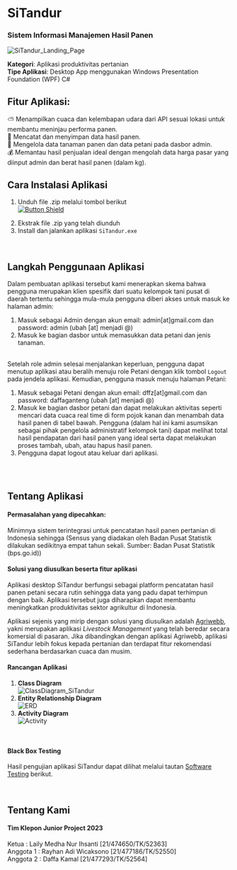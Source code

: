 # SiTandur

### Sistem Informasi Manajemen Hasil Panen

![SiTandur_Landing_Page](https://github.com/RayhanAdii/SiTandur/assets/91187378/75379239-f0ec-41a7-8a46-a43024f97fad)

**Kategori**: Aplikasi produktivitas pertanian
<br> **Tipe Aplikasi**: Desktop App menggunakan Windows Presentation Foundation (WPF) C#

## Fitur Aplikasi:
⛅ Menampilkan cuaca dan kelembapan udara dari API sesuai lokasi untuk membantu meninjau performa panen.
<br> 📝 Mencatat dan menyimpan data hasil panen.
<br> 🌱 Mengelola data tanaman panen dan data petani pada dasbor admin.
<br> 💰 Memantau hasil penjualan ideal dengan mengolah data harga pasar yang diinput admin dan berat hasil panen (dalam kg).

## Cara Instalasi Aplikasi
1. Unduh file .zip melalui tombol berikut
<br> [![Button Shield]](https://drive.google.com/uc?id=12vqM45QzwbgpohgJCHGZibC3hysLPGRc)

[Button Shield]: https://img.shields.io/badge/Unduh_Aplikasi-37a779?style=for-the-badge

2. Ekstrak file .zip yang telah diunduh
3. Install dan jalankan aplikasi `SiTandur.exe`
<br>

## Langkah Penggunaan Aplikasi
Dalam pembuatan aplikasi tersebut kami menerapkan skema bahwa pengguna merupakan klien spesifik dari suatu kelompok tani pusat di daerah tertentu sehingga mula-mula pengguna diberi akses untuk masuk ke halaman admin:
1. Masuk sebagai Admin dengan akun email: admin[at]gmail.com dan password: admin    (ubah [at] menjadi @)
2. Masuk ke bagian dasbor untuk memasukkan data petani dan jenis tanaman.
<br><br>

Setelah role admin selesai menjalankan keperluan, pengguna dapat menutup aplikasi atau beralih menuju role Petani dengan klik tombol `Logout` pada jendela aplikasi. Kemudian, pengguna masuk menuju halaman Petani:
1. Masuk sebagai Petani dengan akun email: dffz[at]gmail.com dan password: daffaganteng    (ubah [at] menjadi @)
2. Masuk ke bagian dasbor petani dan dapat melakukan aktivitas seperti mencari data cuaca real time di form pojok kanan dan menambah data hasil panen di tabel bawah. Pengguna (dalam hal ini kami asumsikan sebagai pihak pengelola administratif kelompok tani) dapat melihat total hasil pendapatan dari hasil panen yang ideal serta dapat melakukan proses tambah, ubah, atau hapus hasil panen.
3. Pengguna dapat logout atau keluar dari aplikasi.
<br>  

<br>

## Tentang Aplikasi

#### Permasalahan yang dipecahkan:
Minimnya sistem terintegrasi untuk pencatatan hasil panen pertanian di Indonesia sehingga (Sensus yang diadakan oleh Badan Pusat Statistik dilakukan sedikitnya empat tahun sekali. Sumber: Badan Pusat Statistik (bps.go.id))

#### Solusi yang diusulkan beserta fitur aplikasi 
Aplikasi desktop SiTandur berfungsi sebagai platform pencatatan hasil panen petani secara rutin sehingga data yang padu dapat terhimpun dengan baik. Aplikasi tersebut juga diharapkan dapat membantu meningkatkan produktivitas sektor agrikultur di Indonesia. 

Aplikasi sejenis yang mirip dengan solusi yang diusulkan adalah [Agriwebb](https://www.agriwebb.com/), yakni merupakan aplikasi _Livestock Management_ yang telah beredar secara komersial di pasaran. Jika dibandingkan dengan aplikasi Agriwebb, aplikasi SiTandur lebih fokus kepada pertanian dan terdapat fitur rekomendasi sederhana berdasarkan cuaca dan musim.

#### Rancangan Aplikasi
1. **Class Diagram**
   <br>![ClassDiagram_SiTandur](https://github.com/RayhanAdii/SiTandur/assets/93387102/65e27bb3-c4a9-4912-b7a3-3ffe87b8d0e1)
   <br>
3. **Entity Relationship Diagram**
   <br>![ERD](https://github.com/RayhanAdii/SiTandur/assets/91187378/2242cb3c-d537-460e-9a75-f80596f92f68)
   <br>
5. **Activity Diagram**
   <br>![Activity](https://github.com/RayhanAdii/SiTandur/assets/91187378/881d73ca-e7bb-4b00-a25b-1730eab89995)

<br>

#### Black Box Testing
Hasil pengujian aplikasi SiTandur dapat dilihat melalui tautan [Software Testing](https://ugm365-my.sharepoint.com/:w:/g/personal/rayhan_adi_wicaksono_365_ugm_ac_id/EUGTX2c8olJOkANipI2vVh8B635ifBuybdcap1dYH18m-Q) berikut.

<br>

## Tentang Kami
#### Tim Klepon Junior Project 2023
Ketua   : Laily Medha Nur Ihsanti [21/474650/TK/52363]
<br>Anggota 1   : Rayhan Adi Wicaksono [21/477186/TK/52550]
<br>Anggota 2   : Daffa Kamal [21/477293/TK/52564]
